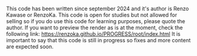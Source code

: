 This code has been written since september 2024 and it's author is Renzo Kawase or RenzoKa. This code is open for studies but not allowed for selling so if you do use this code for learning purposes, please quote the author.
If you want to preview the render as is at the moment, check the following link: https://renzoka.github.io/PROGRESS/root/index.html 
It is important to say that this code is still in progress so fixes and more content are expected soon.
